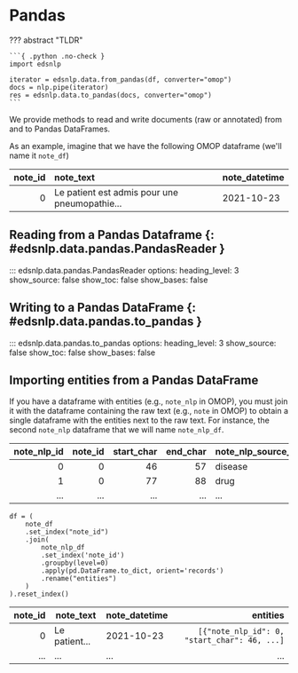 # Pandas

??? abstract "TLDR"

    ```{ .python .no-check }
    import edsnlp

    iterator = edsnlp.data.from_pandas(df, converter="omop")
    docs = nlp.pipe(iterator)
    res = edsnlp.data.to_pandas(docs, converter="omop")
    ```

We provide methods to read and write documents (raw or annotated) from and to Pandas DataFrames.

As an example, imagine that we have the following OMOP dataframe (we'll name it `note_df`)

| note_id | note_text                                     | note_datetime |
|--------:|:----------------------------------------------|:--------------|
|       0 | Le patient est admis pour une pneumopathie... | 2021-10-23    |

## Reading from a Pandas Dataframe {: #edsnlp.data.pandas.PandasReader }

::: edsnlp.data.pandas.PandasReader
    options:
        heading_level: 3
        show_source: false
        show_toc: false
        show_bases: false

## Writing to a Pandas DataFrame {: #edsnlp.data.pandas.to_pandas }

::: edsnlp.data.pandas.to_pandas
    options:
        heading_level: 3
        show_source: false
        show_toc: false
        show_bases: false


## Importing entities from a Pandas DataFrame

If you have a dataframe with entities (e.g., `note_nlp` in OMOP), you must join it with the dataframe containing the raw text (e.g., `note` in OMOP) to obtain a single dataframe with the entities next to the raw text. For instance, the second `note_nlp` dataframe that we will name `note_nlp_df`.

| note_nlp_id | note_id | start_char | end_char | note_nlp_source_value | lexical_variant |
|------------:|--------:|-----------:|---------:|:----------------------|:----------------|
|           0 |       0 |         46 |       57 | disease               | coronavirus     |
|           1 |       0 |         77 |       88 | drug                  | paracétamol     |
|         ... |     ... |        ... |      ... | ...                   | ...             |

```{ .python .no-check }
df = (
    note_df
    .set_index("note_id")
    .join(
        note_nlp_df
        .set_index('note_id')
        .groupby(level=0)
        .apply(pd.DataFrame.to_dict, orient='records')
        .rename("entities")
    )
).reset_index()
```

| note_id | note_text     | note_datetime |                                     entities |
|--------:|---------------|---------------|---------------------------------------------:|
|       0 | Le patient... | 2021-10-23    | `[{"note_nlp_id": 0, "start_char": 46, ...]` |
|     ... | ...           | ...           |                                          ... |

